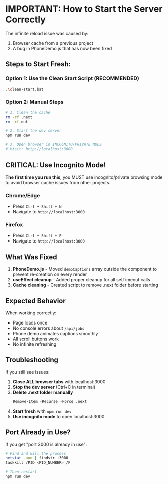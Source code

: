 # IMPORTANT: How to Start the Server Correctly

The infinite reload issue was caused by:
1. Browser cache from a previous project
2. A bug in PhoneDemo.js that has now been fixed

## Steps to Start Fresh:

### Option 1: Use the Clean Start Script (RECOMMENDED)
```bash
.\clean-start.bat
```

### Option 2: Manual Steps
```bash
# 1. Clean the cache
rm -rf .next
rm -rf out

# 2. Start the dev server
npm run dev

# 3. Open browser in INCOGNITO/PRIVATE MODE
# Visit: http://localhost:3000
```

## CRITICAL: Use Incognito Mode!

**The first time you run this**, you MUST use incognito/private browsing mode to avoid browser cache issues from other projects.

### Chrome/Edge
- Press `Ctrl + Shift + N`
- Navigate to `http://localhost:3000`

### Firefox
- Press `Ctrl + Shift + P`
- Navigate to `http://localhost:3000`

## What Was Fixed

1. **PhoneDemo.js** - Moved `demoCaptions` array outside the component to prevent re-creation on every render
2. **useEffect cleanup** - Added proper cleanup for all setTimeout calls
3. **Cache cleaning** - Created script to remove .next folder before starting

## Expected Behavior

When working correctly:
- Page loads once
- No console errors about `/api/jobs`
- Phone demo animates captions smoothly
- All scroll buttons work
- No infinite refreshing

## Troubleshooting

If you still see issues:

1. **Close ALL browser tabs** with localhost:3000
2. **Stop the dev server** (Ctrl+C in terminal)
3. **Delete .next folder manually**
   ```
   Remove-Item -Recurse -Force .next
   ```
4. **Start fresh** with `npm run dev`
5. **Use incognito mode** to open localhost:3000

## Port Already in Use?

If you get "port 3000 is already in use":

```bash
# Find and kill the process
netstat -ano | findstr :3000
taskkill /PID <PID_NUMBER> /F

# Then restart
npm run dev
```
